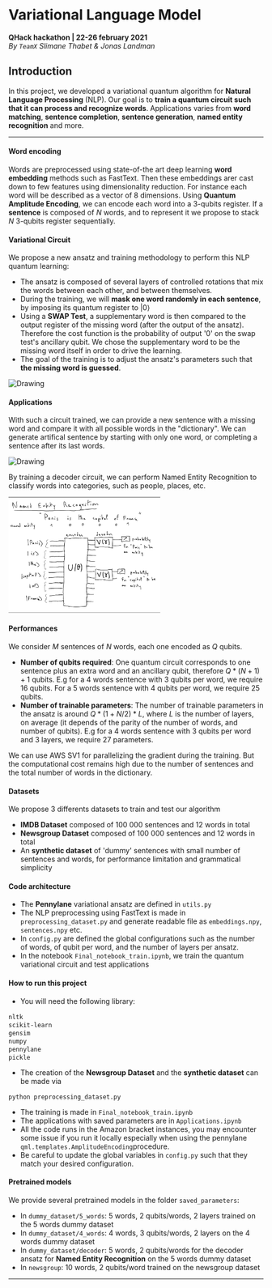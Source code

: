 # Variational Language Model
**QHack hackathon | 22-26 february 2021**\
*By `TeamX` Slimane Thabet & Jonas Landman* 


## Introduction
In this project, we developed a variational quantum algorithm for **Natural Language Processing** (NLP). Our goal is to **train a quantum circuit such that it can process and recognize words**. Applications varies from **word matching**, **sentence completion**, **sentence generation**, **named entity recognition** and more.

---
#### Word encoding
Words are preprocessed using state-of-the art deep learning **word embedding** methods such as FastText. Then these embeddings arer cast down to few features using dimensionality reduction. For instance each word will be described as a vector of 8 dimensions. Using **Quantum Amplitude Encoding**, we can encode each word into a 3-qubits register. If a **sentence** is composed of $N$ words, and to represent it we propose to stack $N$ 3-qubits register sequentially.

#### Variational Circuit
We propose a new ansatz and training methodology to perform this NLP quantum learning:  
- The ansatz is composed of several layers of controlled rotations that mix the words between each other, and between themselves. 
- During the training, we will **mask one word randomly in each sentence**, by imposing its quantum register to  $|0\rangle$
- Using a **SWAP Test**, a supplementary word is then compared to the output register of the missing word (after the output of the ansatz). Therefore the cost function is the probability of output '0' on the swap test's ancillary qubit. We chose the supplementary word to be the missing word itself in order to drive the learning. 
- The goal of the training is to adjust the ansatz's parameters such that **the missing word is guessed**. 

<img src="circuit.png" alt="Drawing" style="width: 400px;"/>


#### Applications
With such a circuit trained, we can provide a new sentence with a missing word and compare it with all possible words in the "dictionary". We can generate artifical sentence by starting with only one word, or completing a sentence after its last words. 

<img src="sentence_generation.png" alt="Drawing" style="width: 300px;"/>

By training a decoder circuit, we can perform Named Entity Recognition to classify words into categories, such as people, places, etc.

<img src="NER.png" alt="Drawing" style="width: 300px;"/>



#### Performances
We consider $M$ sentences of $N$ words, each one encoded as $Q$ qubits. 
- **Number of qubits required**: One quantum circuit corresponds to one sentence plus an extra word and an ancillary qubit, therefore $Q*(N+1)+1$ qubits. E.g for a 4 words sentence with 3 qubits per word, we require 16 qubits. For a 5 words sentence with 4 qubits per word, we require 25 qubits. 
- **Number of trainable parameters**: The number of trainable parameters in the ansatz is around $Q*(1+N/2)*L$, where $L$ is the number of layers, on average (it depends of the parity of the number of words, and number of qubits). E.g for a 4 words sentence with 3 qubits per word and 3 layers, we require 27 parameters.

We can use AWS SV1 for parallelizing the gradient during the training. But the computational cost remains high due to the number of sentences and the total number of words in the dictionary. 

#### Datasets
We propose 3 differents datasets to train and test our algorithm
- **IMDB Dataset** composed of 100 000 sentences and 12 words in total
- **Newsgroup Dataset** composed of 100 000 sentences and 12 words in total
- An **synthetic dataset** of 'dummy' sentences with small number of sentences and words, for performance limitation and grammatical simplicity


#### Code architecture
- The **Pennylane** variational ansatz are defined in `utils.py`
- The NLP preprocessing using FastText is made in `preprocessing_dataset.py` and generate readable file as `embeddings.npy`, `sentences.npy` etc.
- In `config.py` are defined the global configurations such as the number of words, of qubit per word, and the number of layers per ansatz.
- In the notebook `Final_notebook_train.ipynb`, we train the quantum variational circuit and test applications

#### How to run this project
- You will need the following library:
```
nltk
scikit-learn
gensim
numpy
pennylane
pickle
```
- The creation of the **Newsgroup Dataset**  and the **synthetic dataset** can be made via 
```
python preprocessing_dataset.py
```
- The training is made in `Final_notebook_train.ipynb`
- The applications with saved parameters are in `Applications.ipynb`
- All the code runs in the Amazon bracket instances, you may encounter some issue if you run it locally especially when using the  pennylane `qml.templates.AmplitudeEncoding`procedure.
- Be careful to update the global variables in `config.py` such that they match your desired configuration. 

#### Pretrained models
We provide several pretrained models in the folder `saved_parameters`:
- In `dummy_dataset/5_words`: 5 words, 2 qubits/words, 2 layers trained on the 5 words dummy dataset
- In `dummy_dataset/4_words`: 4 words, 3 qubits/words, 2 layers on the 4 words dummy dataset
- In `dummy_dataset/decoder`: 5 words, 2 qubits/words for the decoder ansatz for **Named Entity Recognition** on the 5 words dummy dataset
- In `newsgroup`: 10 words, 2 qubits/word trained on the newsgroup dataset


---
